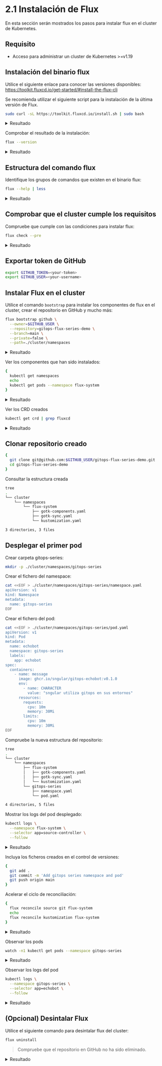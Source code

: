 # 2.1 Instalación de Flux

En esta sección serán mostrados los pasos para instalar flux en el cluster de Kubernetes.

## Requisito

* Acceso para administrar un cluster de Kubernetes >=v1.19

## Instalación del binario flux

Utilice el siguiente enlace para conocer las versiones disponibles: <https://toolkit.fluxcd.io/get-started/#install-the-flux-cli>

Se recomienda utilizar el siguiente script para la instalación de la última versión de Flux.

```bash
sudo curl -sL https://toolkit.fluxcd.io/install.sh | sudo bash
```

<details>
  <summary>Resultado</summary>

  ```bash
  [INFO]  Downloading metadata https://api.github.com/repos/fluxcd/flux2/releases/latest
  [INFO]  Using 0.13.4 as release
  [INFO]  Downloading hash https://github.com/fluxcd/flux2/releases/download/v0.13.4/flux_0.13.4_checksums.txt
  [INFO]  Downloading binary https://github.com/fluxcd/flux2/releases/download/v0.13.4/flux_0.13.4_darwin_amd64.tar.gz
  [INFO]  Verifying binary download
  [INFO]  Installing flux to /usr/local/bin/flux
  ```
</details>

Comprobar el resultado de la instalación:

```bash
flux --version
```

<details>
  <summary>Resultado</summary>

  ```bash
  flux version 0.13.4
  ```
</details>

## Estructura del comando flux

Identifique los grupos de comandos que existen en el binario flux:

```bash
flux --help | less
```

<details>
  <summary>Resultado</summary>

  ```bash
  Command line utility for assembling Kubernetes CD pipelines the GitOps way.

Usage:
  flux [command]

  Examples:
    # Check prerequisites
    flux check --pre

    # Install the latest version of Flux
    flux install --version=master

    # Create a source for a public Git repository
    flux create source git webapp-latest \
      --url=https://github.com/stefanprodan/podinfo \
      --branch=master \
      --interval=3m
  ...
  ...
  ...
  ```
</details>

## Comprobar que el cluster cumple los requisitos

Compruebe que cumple con las condiciones para instalar flux:

```bash
flux check --pre
```

<details>
  <summary>Resultado</summary>

  ```bash
  ► checking prerequisites
  ✔ kubectl 1.21.0 >=1.18.0-0
  ✔ Kubernetes 1.19.8-gke.1600 >=1.16.0-0
  ✔ prerequisites checks passed
  ```
</details>

## Exportar token de GitHub

```bash
export GITHUB_TOKEN=<your-token>
export GITHUB_USER=<your-username>
```

## Instalar Flux en el cluster

Utilice el comando `bootstrap` para instalar los componentes de flux en el cluster, crear el repositorio en GitHub y mucho más:

```bash
flux bootstrap github \
  --owner=$GITHUB_USER \
  --repository=gitops-flux-series-demo \
  --branch=main \
  --private=false \
  --path=./cluster/namespaces
```

<details>
  <summary>Resultado</summary>

  ```bash
  ► connecting to github.com
  ✔ repository "https://github.com/sngular/gitops-flux-series-demo" created
  ► cloning branch "main" from Git repository "https://github.com/sngular/gitops-flux-series-demo.git"
  ✔ cloned repository
  ► generating component manifests
  ✔ generated component manifests
  ✔ committed sync manifests to "main" ("f07664100bb00b85c481d4c703f06879292c5a19")
  ► pushing component manifests to "https://github.com/sngular/gitops-flux-series-demo.git"
  ► installing components in "flux-system" namespace
  ✔ installed components
  ✔ reconciled components
  ► determining if source secret "flux-system/flux-system" exists
  ► generating source secret
  ✔ public key: ssh-rsa AAAAB3NzaC1yc2EAAAADAQABAAABAQDM10X/KGqYSWFrviPF6ZMRBtT+PV8ypKd8wUPoAccZdPnWlh8G+oc2gwH0jKpYiyKRFuE34RRohW1hgLRjrSiRq1Sd/TpLYSnav61b21Eyz7hBnfIdVn5yI7SKUa+5qDrkGZvn+I8Lwwwm3SagloMIS3dzgH8OsWDNaausSBJupYvwCNA4HbNgm1/wsCfS4EiBagxWmqJZYKQ2L91VInSEiMlcTPILufqjsitJmnLjt4aZ4nIxuHGjeg/8lOxO6dhjj03Cko6JKNXqVLz5gwidhthjJ2LTG2dSTIaxLNfwNWsepH8pI28RxwVrwIYQ1umGkKJcv7u8Uz938gdnaCOV
  ✔ configured deploy key "flux-system-main-flux-system-./cluster/namespaces" for "https://github.com/sngular/gitops-flux-series-demo"
  ► applying source secret "flux-system/flux-system"
  ✔ reconciled source secret
  ► generating sync manifests
  ✔ generated sync manifests
  ✔ committed sync manifests to "main" ("a0c0e07c76e3533f25525685ddd128fde3b4b461")
  ► pushing sync manifests to "https://github.com/sngular/gitops-flux-series-demo.git"
  ► applying sync manifests
  ✔ reconciled sync configuration
  ◎ waiting for Kustomization "flux-system/flux-system" to be reconciled
  ✔ Kustomization reconciled successfully
  ► confirming components are healthy
  ✔ helm-controller: deployment ready
  ✔ notification-controller: deployment ready
  ✔ source-controller: deployment ready
  ✔ kustomize-controller: deployment ready
  ✔ all components are healthy
  ```
</details>

Ver los componentes que han sido instalados:

```bash
{
  kubectl get namespaces
  echo
  kubectl get pods --namespace flux-system
}
```

<details>
  <summary>Resultado</summary>

  ```bash
  NAME                STATUS   AGE
  default             Active   10m
  flux-system         Active   2m46s
  gatekeeper-system   Active   9m46s
  kube-node-lease     Active   10m
  kube-public         Active   10m
  kube-system         Active   10m

  NAME                                       READY   STATUS    RESTARTS   AGE
  helm-controller-5df867d77f-z8j7x           1/1     Running   0          2m35s
  kustomize-controller-576bc889b5-kj8ds      1/1     Running   0          2m32s
  notification-controller-67c46b8cdc-cz9xm   1/1     Running   0          2m31s
  source-controller-94888bb6c-t67zt          1/1     Running   0          2m30s
  ```
</details>

Ver los CRD creados

```bash
kubectl get crd | grep fluxcd
```

<details>
  <summary>Resultado</summary>

  ```bash
  alerts.notification.toolkit.fluxcd.io                             2021-05-12T22:54:47Z
  buckets.source.toolkit.fluxcd.io                                  2021-05-12T22:54:47Z
  gitrepositories.source.toolkit.fluxcd.io                          2021-05-12T22:54:47Z
  helmcharts.source.toolkit.fluxcd.io                               2021-05-12T22:54:47Z
  helmreleases.helm.toolkit.fluxcd.io                               2021-05-12T22:54:49Z
  helmrepositories.source.toolkit.fluxcd.io                         2021-05-12T22:54:50Z
  kustomizations.kustomize.toolkit.fluxcd.io                        2021-05-12T22:54:52Z
  providers.notification.toolkit.fluxcd.io                          2021-05-12T22:54:52Z
  receivers.notification.toolkit.fluxcd.io                          2021-05-12T22:54:52Z
  ```
</details>

## Clonar repositorio creado

```bash
{
  git clone git@github.com:$GITHUB_USER/gitops-flux-series-demo.git
  cd gitops-flux-series-demo
}
```

Consultar la estructura creada

```bash
tree
.
└── cluster
    └── namespaces
        └── flux-system
            ├── gotk-components.yaml
            ├── gotk-sync.yaml
            └── kustomization.yaml

3 directories, 3 files
```

## Desplegar el primer pod

Crear carpeta gitops-series:
```bash
mkdir -p ./cluster/namespaces/gitops-series
```

Crear el fichero del namespace:

```bash
cat <<EOF > ./cluster/namespaces/gitops-series/namespace.yaml
apiVersion: v1
kind: Namespace
metadata:
  name: gitops-series
EOF
```

Crear el fichero del pod:

```bash
cat <<EOF > ./cluster/namespaces/gitops-series/pod.yaml
apiVersion: v1
kind: Pod
metadata:
  name: echobot
  namespace: gitops-series
  labels:
    app: echobot
spec:
  containers:
    - name: message
      image: ghcr.io/sngular/gitops-echobot:v0.1.0
      env:
        - name: CHARACTER
          value: "sngular utiliza gitops en sus entornos"
      resources:
        requests:
          cpu: 10m
          memory: 30Mi
        limits:
          cpu: 10m
          memory: 30Mi
EOF
```

Compruebe la nueva estructura del repositorio:

```bash
tree
.
└── cluster
    └── namespaces
        ├── flux-system
        │   ├── gotk-components.yaml
        │   ├── gotk-sync.yaml
        │   └── kustomization.yaml
        └── gitops-series
            ├── namespace.yaml
            └── pod.yaml

4 directories, 5 files
```

Mostrar los logs del pod desplegado:

```bash
kubectl logs \
  --namespace flux-system \
  --selector app=source-controller \
  --follow
```

<details>
  <summary>Resultado</summary>

  ```bash
  {"level":"info","ts":"2021-05-12T22:59:00.109Z","logger":"controller.gitrepository","msg":"Reconciliation finished in 1.166725904s, next run in 1m0s","reconciler group":"source.toolkit.fluxcd.io","reconciler kind":"GitRepository","name":"flux-system","namespace":"flux-system"}
  {"level":"info","ts":"2021-05-12T23:00:01.392Z","logger":"controller.gitrepository","msg":"Reconciliation finished in 1.281116458s, next run in 1m0s","reconciler group":"source.toolkit.fluxcd.io","reconciler kind":"GitRepository","name":"flux-system","namespace":"flux-system"}
  ```
</details>

Incluya los ficheros creados en el control de versiones:

```bash
{
  git add .
  git commit -m 'Add gitops series namespace and pod'
  git push origin main
}
```

Acelerar el ciclo de reconciliación:

```bash
{
  flux reconcile source git flux-system
  echo
  flux reconcile kustomization flux-system
}
```

<details>
  <summary>Resultado</summary>

  ```bash
  ► annotating GitRepository flux-system in flux-system namespace
  ✔ GitRepository annotated
  ◎ waiting for GitRepository reconciliation
  ✔ GitRepository reconciliation completed
  ✔ fetched revision main/33c59431db8b4465cb045743b5725d59150ef9ef
  ► annotating Kustomization flux-system in flux-system namespace
  ✔ Kustomization annotated
  ◎ waiting for Kustomization reconciliation
  ✔ Kustomization reconciliation completed
  ✔ applied revision main/33c59431db8b4465cb045743b5725d59150ef9ef
  ```
</details>

Observar los pods

```bash
watch -n1 kubectl get pods --namespace gitops-series
```

<details>
  <summary>Resultado</summary>

  ```bash
  NAME      READY   STATUS    RESTARTS   AGE
  echobot   1/1     Running   0          5m16s
  ```
</details>

Observar los logs del pod

```bash
kubectl logs \
  --namespace gitops-series \
  --selector app=echobot \
  --follow
```

<details>
  <summary>Resultado</summary>

  ```bash
  hostname: echobot - sngular utiliza gitops en sus entornos
  hostname: echobot - sngular utiliza gitops en sus entornos
  hostname: echobot - sngular utiliza gitops en sus entornos
  hostname: echobot - sngular utiliza gitops en sus entornos
  ```
</details>

## (Opcional) Desintalar Flux

Utilice el siguiente comando para desintalar flux del cluster:

```bash
flux uninstall
```

> Compruebe que el repositorio en GitHub no ha sido eliminado.

<details>
  <summary>Resultado</summary>

  ```bash
  Are you sure you want to delete Flux and its custom resource definitions: y█
  ► deleting components in flux-system namespace
  ✔ Deployment/flux-system/helm-controller deleted
  ✔ Deployment/flux-system/kustomize-controller deleted
  ✔ Deployment/flux-system/notification-controller deleted
  ✔ Deployment/flux-system/source-controller deleted
  ✔ Service/flux-system/notification-controller deleted
  ✔ Service/flux-system/source-controller deleted
  ✔ Service/flux-system/webhook-receiver deleted
  ✔ NetworkPolicy/flux-system/allow-egress deleted
  ✔ NetworkPolicy/flux-system/allow-scraping deleted
  ✔ NetworkPolicy/flux-system/allow-webhooks deleted
  ✔ ServiceAccount/flux-system/helm-controller deleted
  ✔ ServiceAccount/flux-system/kustomize-controller deleted
  ✔ ServiceAccount/flux-system/notification-controller deleted
  ✔ ServiceAccount/flux-system/source-controller deleted
  ✔ ClusterRole/crd-controller-flux-system deleted
  ✔ ClusterRoleBinding/cluster-reconciler-flux-system deleted
  ✔ ClusterRoleBinding/crd-controller-flux-system deleted
  ► deleting toolkit.fluxcd.io finalizers in all namespaces
  ✔ GitRepository/flux-system/flux-system finalizers deleted
  ✔ Kustomization/flux-system/flux-system finalizers deleted
  ► deleting toolkit.fluxcd.io custom resource definitions
  ✔ CustomResourceDefinition/alerts.notification.toolkit.fluxcd.io deleted
  ✔ CustomResourceDefinition/buckets.source.toolkit.fluxcd.io deleted
  ✔ CustomResourceDefinition/gitrepositories.source.toolkit.fluxcd.io deleted
  ✔ CustomResourceDefinition/helmcharts.source.toolkit.fluxcd.io deleted
  ✔ CustomResourceDefinition/helmreleases.helm.toolkit.fluxcd.io deleted
  ✔ CustomResourceDefinition/helmrepositories.source.toolkit.fluxcd.io deleted
  ✔ CustomResourceDefinition/kustomizations.kustomize.toolkit.fluxcd.io deleted
  ✔ CustomResourceDefinition/providers.notification.toolkit.fluxcd.io deleted
  ✔ CustomResourceDefinition/receivers.notification.toolkit.fluxcd.io deleted
  ✔ Namespace/flux-system deleted
  ✔ uninstall finished
  ```
</details>
